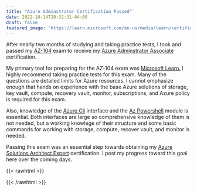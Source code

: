 ```yaml
---
title: "Azure Adminstrator Certification Passed"
date: 2022-10-14T20:32:31-04:00
draft: false
featured_image: 'https://learn.microsoft.com/en-us/media/learn/certification/badges/microsoft-certified-associate-badge.svg'
---
```


After nearly two months of studying and taking practice tests, I took and passed my [AZ-104](https://learn.microsoft.com/en-us/certifications/exams/az-104) exam to receive my [Azure Adminstrator Associate](https://www.credly.com/badges/ca363cc7-51c1-42aa-9763-868793f2e2f8/public_url) certification.

My primary tool for preparing for the AZ-104 exam was [Microsoft Learn.](https://learn.microsoft.com/) I highly recommend taking practice tests for this exam. Many of the questions are detailed limits for Azure resources. I cannot emphasize enough that hands on experience with the base Azure solutions of storage, key vault, compute, recovery vault, monitor, subscriptions, and Azure policy is required for this exam.

Also, knowledge of the [Azure Cli](https://learn.microsoft.com/en-us/cli/azure/) interface and the [Az Powershell](https://learn.microsoft.com/en-us/powershell/azure/?view=azps-8.3.0) module is essential. Both interfaces are large so comprehensive knowledge of them is not needed, but a working knowlege of their structure and some basic commands for working with storage, compute, recover vault, and monitor is needed.

Passing this exam was an essential step towards obtaining my [Azure Solutions Architect Expert](https://learn.microsoft.com/en-us/certifications/azure-solutions-architect/) certification. I post my progress toward this goal here over the coming days.

{{< rawhtml >}}
<div data-iframe-width="150" data-iframe-height="270" data-share-badge-id="ca363cc7-51c1-42aa-9763-868793f2e2f8" data-share-badge-host="https://www.credly.com"></div><script type="text/javascript" async src="//cdn.credly.com/assets/utilities/embed.js"></script>
{{< /rawhtml >}}
